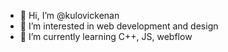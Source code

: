 - 👋 Hi, I’m @kulovickenan
- 👀 I’m interested in web development and design
- 🌱 I’m currently learning C++, JS, webflow

<!---
kulovickenan/kulovickenan is a ✨ special ✨ repository because its `README.md` (this file) appears on your GitHub profile.
You can click the Preview link to take a look at your changes.
--->
